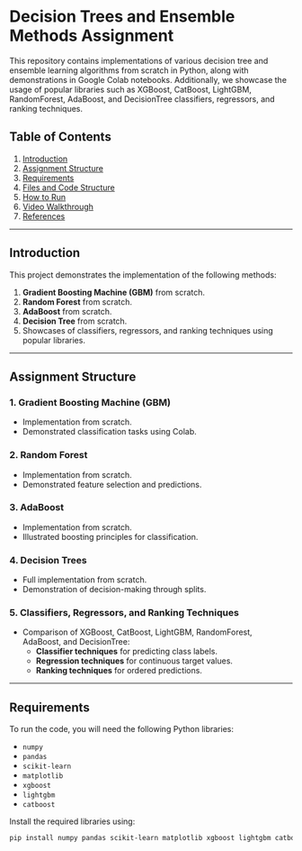 # Decision Trees and Ensemble Methods Assignment

This repository contains implementations of various decision tree and ensemble learning algorithms from scratch in Python, along with demonstrations in Google Colab notebooks. Additionally, we showcase the usage of popular libraries such as XGBoost, CatBoost, LightGBM, RandomForest, AdaBoost, and DecisionTree classifiers, regressors, and ranking techniques.

## Table of Contents
1. [Introduction](#introduction)
2. [Assignment Structure](#assignment-structure)
3. [Requirements](#requirements)
4. [Files and Code Structure](#files-and-code-structure)
5. [How to Run](#how-to-run)
6. [Video Walkthrough](#video-walkthrough)
7. [References](#references)

---

## Introduction
This project demonstrates the implementation of the following methods:
1. **Gradient Boosting Machine (GBM)** from scratch.
2. **Random Forest** from scratch.
3. **AdaBoost** from scratch.
4. **Decision Tree** from scratch.
5. Showcases of classifiers, regressors, and ranking techniques using popular libraries.

---

## Assignment Structure

### 1. Gradient Boosting Machine (GBM)
- Implementation from scratch.
- Demonstrated classification tasks using Colab.

### 2. Random Forest
- Implementation from scratch.
- Demonstrated feature selection and predictions.

### 3. AdaBoost
- Implementation from scratch.
- Illustrated boosting principles for classification.

### 4. Decision Trees
- Full implementation from scratch.
- Demonstration of decision-making through splits.

### 5. Classifiers, Regressors, and Ranking Techniques
- Comparison of XGBoost, CatBoost, LightGBM, RandomForest, AdaBoost, and DecisionTree:
  - **Classifier techniques** for predicting class labels.
  - **Regression techniques** for continuous target values.
  - **Ranking techniques** for ordered predictions.

---

## Requirements
To run the code, you will need the following Python libraries:
- `numpy`
- `pandas`
- `scikit-learn`
- `matplotlib`
- `xgboost`
- `lightgbm`
- `catboost`

Install the required libraries using:
```bash
pip install numpy pandas scikit-learn matplotlib xgboost lightgbm catboost
